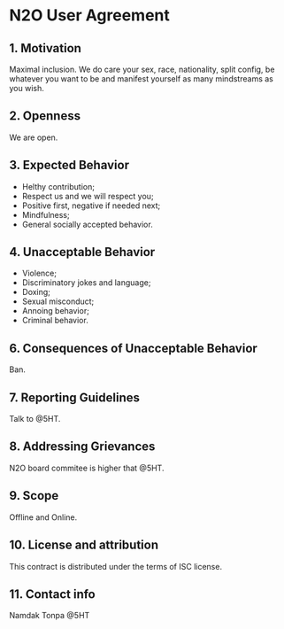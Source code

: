 N2O User Agreement
==================

## 1. Motivation

Maximal inclusion.
We do care your sex, race, nationality, split config,
be whatever you want to be and manifest
yourself as many mindstreams as you wish.

## 2. Openness

We are open.

## 3. Expected Behavior

* Helthy contribution;
* Respect us and we will respect you;
* Positive first, negative if needed next;
* Mindfulness;
* General socially accepted behavior.

## 4. Unacceptable Behavior

* Violence;
* Discriminatory jokes and language;
* Doxing;
* Sexual misconduct;
* Annoing behavior;
* Criminal behavior.

## 6. Consequences of Unacceptable Behavior

Ban.

## 7. Reporting Guidelines

Talk to @5HT.

## 8. Addressing Grievances

N2O board commitee is higher that @5HT.

## 9. Scope

Offline and Online.

## 10. License and attribution

This contract is distributed under the terms of ISC license.

## 11. Contact info

Namdak Tonpa @5HT
